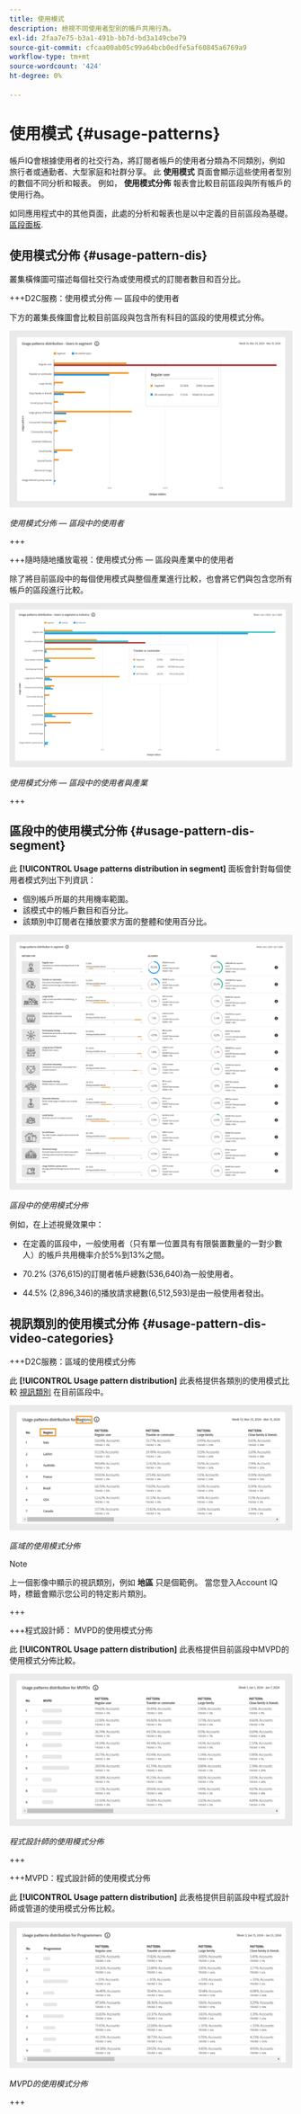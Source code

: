 ```yaml
---
title: 使用模式
description: 檢視不同使用者型別的帳戶共用行為。
exl-id: 2faa7e75-b3a1-491b-bb7d-bd3a149cbe79
source-git-commit: cfcaa00ab05c99a64bcb0edfe5af60845a6769a9
workflow-type: tm+mt
source-wordcount: '424'
ht-degree: 0%

---
```


# 使用模式 {#usage-patterns}

帳戶IQ會根據使用者的社交行為，將訂閱者帳戶的使用者分類為不同類別，例如旅行者或通勤者、大型家庭和社群分享。 此 **使用模式** 頁面會顯示這些使用者型別的數個不同分析和報表。 例如， **使用模式分佈** 報表會比較目前區段與所有帳戶的使用行為。

如同應用程式中的其他頁面，此處的分析和報表也是以中定義的目前區段為基礎。 [區段面板](/help/accountiq/segments-timeinterval.md).

## 使用模式分佈 {#usage-pattern-dis}

叢集橫條圖可描述每個社交行為或使用模式的訂閱者數目和百分比。

+++D2C服務：使用模式分佈 — 區段中的使用者

下方的叢集長條圖會比較目前區段與包含所有科目的區段的使用模式分佈。

![](assets/d2c-segment-users-industry.png)

*使用模式分佈 — 區段中的使用者*

+++

+++隨時隨地播放電視：使用模式分佈 — 區段與產業中的使用者

除了將目前區段中的每個使用模式與整個產業進行比較，也會將它們與包含您所有帳戶的區段進行比較。

![](assets/segment-users-industry.png)

*使用模式分佈 — 區段中的使用者與產業*

+++

## 區段中的使用模式分佈 {#usage-pattern-dis-segment}

此 **[!UICONTROL Usage patterns distribution in segment]** 面板會針對每個使用者模式列出下列資訊：

* 個別帳戶所屬的共用機率範圍。
* 該模式中的帳戶數目和百分比。
* 該類別中訂閱者在播放要求方面的整體和使用百分比。

![](assets/usage-pattern-segmentwise.png)

*區段中的使用模式分佈*

例如，在上述視覺效果中：

* 在定義的區段中，一般使用者（只有單一位置具有有限裝置數量的一對少數人）的帳戶共用機率介於5%到13%之間。

* 70.2% (376,615)的訂閱者帳戶總數(536,640)為一般使用者。

* 44.5% (2,896,346)的播放請求總數(6,512,593)是由一般使用者發出。

## 視訊類別的使用模式分佈 {#usage-pattern-dis-video-categories}

+++D2C服務：區域的使用模式分佈

此 **[!UICONTROL Usage pattern distribution]** 此表格提供各類別的使用模式比較 [視訊類別](product-concepts.md##video-category-def) 在目前區段中。

![](assets/d2c-usage-patterns-regions.png)

*區域的使用模式分佈*

>[!NOTE]
>
>上一個影像中顯示的視訊類別，例如 **地區** 只是個範例。 當您登入Account IQ時，標籤會顯示您公司的特定影片類別。

+++

+++程式設計師： MVPD的使用模式分佈

此 **[!UICONTROL Usage pattern distribution]** 此表格提供目前區段中MVPD的使用模式分佈比較。

![](assets/usage-patterns-mvpdwise.png)

*程式設計師的使用模式分佈*

+++

+++MVPD：程式設計師的使用模式分佈

此 **[!UICONTROL Usage pattern distribution]** 此表格提供目前區段中程式設計師或管道的使用模式分佈比較。

![](assets/usage-patterns-programmerwise.png)

*MVPD的使用模式分佈*

+++
